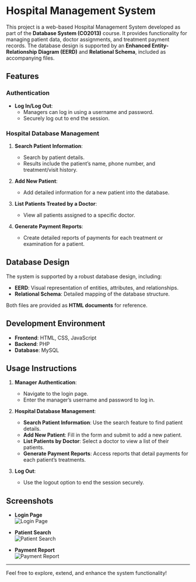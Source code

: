 # Hospital Management System  

This project is a web-based Hospital Management System developed as part of the **Database System (CO2013)** course. It provides functionality for managing patient data, doctor assignments, and treatment payment records. The database design is supported by an **Enhanced Entity-Relationship Diagram (EERD)** and **Relational Schema**, included as accompanying files.  

## Features  

### Authentication
- **Log In/Log Out**:  
  - Managers can log in using a username and password.  
  - Securely log out to end the session.  

### Hospital Database Management
1. **Search Patient Information**:  
   - Search by patient details.  
   - Results include the patient’s name, phone number, and treatment/visit history.  

2. **Add New Patient**:  
   - Add detailed information for a new patient into the database.  

3. **List Patients Treated by a Doctor**:  
   - View all patients assigned to a specific doctor.  

4. **Generate Payment Reports**:  
   - Create detailed reports of payments for each treatment or examination for a patient.  

## Database Design  

The system is supported by a robust database design, including:  
- **EERD**: Visual representation of entities, attributes, and relationships.  
- **Relational Schema**: Detailed mapping of the database structure.  

Both files are provided as **HTML documents** for reference.  

## Development Environment  

- **Frontend**: HTML, CSS, JavaScript  
- **Backend**: PHP  
- **Database**: MySQL  

## Usage Instructions  

1. **Manager Authentication**:  
   - Navigate to the login page.  
   - Enter the manager’s username and password to log in.  

2. **Hospital Database Management**:  
   - **Search Patient Information**: Use the search feature to find patient details.  
   - **Add New Patient**: Fill in the form and submit to add a new patient.  
   - **List Patients by Doctor**: Select a doctor to view a list of their patients.  
   - **Generate Payment Reports**: Access reports that detail payments for each patient’s treatments.  

3. **Log Out**:  
   - Use the logout option to end the session securely.  

## Screenshots  

- **Login Page**  
  ![Login Page](screenshots/login_page.png)  

- **Patient Search**  
  ![Patient Search](screenshots/patient_search.png)  

- **Payment Report**  
  ![Payment Report](screenshots/payment_report.png)  

---  

Feel free to explore, extend, and enhance the system functionality!  
